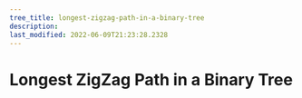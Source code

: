 ```yaml
---
tree_title: longest-zigzag-path-in-a-binary-tree
description: 
last_modified: 2022-06-09T21:23:28.2328
---
```


# Longest ZigZag Path in a Binary Tree
